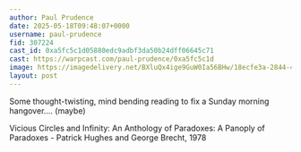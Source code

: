 ```yaml
---
author: Paul Prudence
date: 2025-05-18T09:48:07+0000
username: paul-prudence
fid: 307224
cast_id: 0xa5fc5c1d05880edc9adbf3da50b24dff06645c71
cast: https://warpcast.com/paul-prudence/0xa5fc5c1d
image: https://imagedelivery.net/BXluQx4ige9GuW0Ia56BHw/18ecfe3a-2844-4f4d-cc9d-727305d8cc00/original
layout: post
---
```

Some thought-twisting, mind bending reading to fix a Sunday morning hangover.... (maybe)  
  
Vicious Circles and Infinity: An Anthology of Paradoxes: A Panoply of Paradoxes - Patrick Hughes and George Brecht, 1978  

<img src='https://imagedelivery.net/BXluQx4ige9GuW0Ia56BHw/18ecfe3a-2844-4f4d-cc9d-727305d8cc00/original' alt='' referrerpolicy='no-referrer'/>